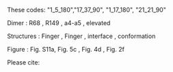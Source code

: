 These codes: "1_5_180","17_37_90", "1_17_180", "21_21_90"

Dimer      :    R68   ,    R149  ,    a4-a5  ,    elevated

Structures :  Finger  ,   Finger , interface ,    conformation

Figure     : Fig. S11a,  Fig. 5c ,  Fig. 4d  ,  Fig. 2f

Please cite: 

